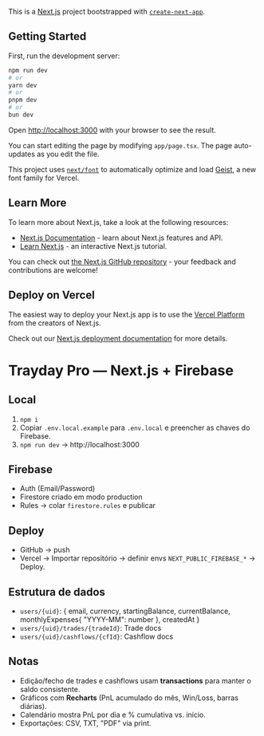 This is a [Next.js](https://nextjs.org) project bootstrapped with [`create-next-app`](https://nextjs.org/docs/app/api-reference/cli/create-next-app).

## Getting Started

First, run the development server:

```bash
npm run dev
# or
yarn dev
# or
pnpm dev
# or
bun dev
```

Open [http://localhost:3000](http://localhost:3000) with your browser to see the result.

You can start editing the page by modifying `app/page.tsx`. The page auto-updates as you edit the file.

This project uses [`next/font`](https://nextjs.org/docs/app/building-your-application/optimizing/fonts) to automatically optimize and load [Geist](https://vercel.com/font), a new font family for Vercel.

## Learn More

To learn more about Next.js, take a look at the following resources:

- [Next.js Documentation](https://nextjs.org/docs) - learn about Next.js features and API.
- [Learn Next.js](https://nextjs.org/learn) - an interactive Next.js tutorial.

You can check out [the Next.js GitHub repository](https://github.com/vercel/next.js) - your feedback and contributions are welcome!

## Deploy on Vercel

The easiest way to deploy your Next.js app is to use the [Vercel Platform](https://vercel.com/new?utm_medium=default-template&filter=next.js&utm_source=create-next-app&utm_campaign=create-next-app-readme) from the creators of Next.js.

Check out our [Next.js deployment documentation](https://nextjs.org/docs/app/building-your-application/deploying) for more details.

# Trayday Pro — Next.js + Firebase

## Local
1. `npm i`
2. Copiar `.env.local.example` para `.env.local` e preencher as chaves do Firebase.
3. `npm run dev` → http://localhost:3000

## Firebase
- Auth (Email/Password)
- Firestore criado em modo production
- Rules → colar `firestore.rules` e publicar

## Deploy
- GitHub → push
- Vercel → Importar repositório → definir envs `NEXT_PUBLIC_FIREBASE_*` → Deploy.

## Estrutura de dados
- `users/{uid}`: { email, currency, startingBalance, currentBalance, monthlyExpenses{ "YYYY-MM": number }, createdAt }
- `users/{uid}/trades/{tradeId}`: Trade docs
- `users/{uid}/cashflows/{cfId}`: Cashflow docs

## Notas
- Edição/fecho de trades e cashflows usam **transactions** para manter o saldo consistente.
- Gráficos com **Recharts** (PnL acumulado do mês, Win/Loss, barras diárias).
- Calendário mostra PnL por dia e % cumulativa vs. início.
- Exportações: CSV, TXT, "PDF" via print.
